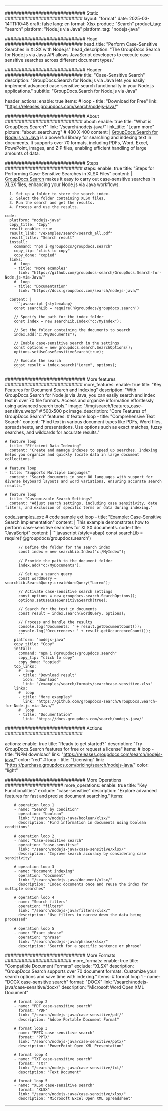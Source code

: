 
---
############################# Static ############################
layout: "format"
date:  2025-03-14T11:10:48
draft: false
lang: en
format: Xlsx
product: "Search"
product_tag: "search"
platform: "Node.js via Java"
platform_tag: "nodejs-java"

############################# Head ############################
head_title: "Perform Case-Sensitive Searches in XLSX with Node.js"
head_description: "The GroupDocs.Search for Node.js via Java API allows JavaScript developers to execute case-sensitive searches across different document types."

############################# Header ############################
title: "Case-Sensitive Search" 
description: "GroupDocs.Search for Node.js via Java lets you easily implement advanced case-sensitive search functionality in your Node.js applications."
subtitle: "GroupDocs.Search for Node.js via Java" 

header_actions:
  enable: true
  items:
    #  loop
    - title: "Download for Free"
      link: "https://releases.groupdocs.com/search/nodejs-java/"
      
############################# About ############################
about:
    enable: true
    title: "What is GroupDocs.Search?"
    link: "/search/nodejs-java/"
    link_title: "Learn more"
    picture: "about_search.svg" # 480 X 400
    content: |
       [GroupDocs.Search for Node.js via Java](/search/nodejs-java/) is a powerful library for searching and indexing text in documents. It supports over 70 formats, including PDFs, Word, Excel, PowePoint, images, and ZIP files, enabling efficient handling of large amounts of data.

############################# Steps ############################
steps:
    enable: true
    title: "Steps for Performing Case-Sensitive Searches in XLSX Files"
    content: |
      [GroupDocs.Search](/search/nodejs-java/) makes it easy to carry out case-sensitive searches in XLSX files, enhancing your Node.js via Java workflows.
      
      1. Set up a folder to store the search index.
      2. Select the folder containing XLSX files.
      3. Run the search and get the results.
      4. Process and use the results.
   
    code:
      platform: "nodejs-java"
      copy_title: "Copy"
      result_enable: true
      result_link: "/examples/search/search_all.pdf"
      result_title: "Search result"
      install:
        command: "npm i @groupdocs/groupdocs.search"
        copy_tip: "click to copy"
        copy_done: "copied"
      links:
        #  loop
        - title: "More examples"
          link: "https://github.com/groupdocs-search/GroupDocs.Search-for-Node.js-via-Java/"
        #  loop
        - title: "Documentation"
          link: "https://docs.groupdocs.com/search/nodejs-java/"
          
      content: |
        ```javascript {style=abap}
        const searchLib = require('@groupdocs/groupdocs.search')

        // Specify the path for the index folder
        const index = new searchLib.Index("c:/MyIndex");

        // Set the folder containing the documents to search
        index.add("c:/MyDocuments");

        // Enable case-sensitive search in the settings
        const options = new groupdocs.search.SearchOptions();
        options.setUseCaseSensitiveSearch(true);

        // Execute the search
        const result = index.search("Lorem", options);
        ```            

############################# More features ############################
more_features:
  enable: true
  title: "Key Features for Document Search and Indexing"
  description: "With GroupDocs.Search for Node.js via Java, you can easily search and index text in over 70 file formats. Access and organize information effortlessly using advanced search tools."
  image: "/img/search/features_case-sensitive.webp" # 500x500 px
  image_description: "Core Features of GroupDocs.Search"
  features:
    # feature loop
    - title: "Comprehensive Text Search"
      content: "Find text in various document types like PDFs, Word files, spreadsheets, and presentations. Use options such as exact matches, fuzzy searches, and wildcards for accurate results."

    # feature loop
    - title: "Efficient Data Indexing"
      content: "Create and manage indexes to speed up searches. Indexing helps you organize and quickly locate data in large document collections."

    # feature loop
    - title: "Supports Multiple Languages"
      content: "Search documents in over 80 languages with support for diverse keyboard layouts and word variations, ensuring accurate search results."

    # feature loop
    - title: "Customizable Search Settings"
      content: "Adjust search settings, including case sensitivity, date filters, and exclusion of specific terms or data during indexing."
      
  code_samples_ext:
    # code sample ext loop
    - title: "Example: Case-Sensitive Search Implementation"
      content: |
        This example demonstrates how to perform case-sensitive searches for XLSX documents.
      code:
        title: "JavaScript"
        content: |
          ```javascript {style=abap}
          const searchLib = require('@groupdocs/groupdocs.search')
          
          // Define the folder for the search index
          const index = new searchLib.Index("c:/MyIndex");
              
          // Provide the path to the document folder
          index.add("c:/MyDocuments");

          // Set up a search query
          const wordQuery = searchLib.SearchQuery.createWordQuery("Lorem");

          // Activate case-sensitive search settings
          const options = new groupdocs.search.SearchOptions();
          options.setUseCaseSensitiveSearch(true);

          // Search for the text in documents
          const result = index.search(wordQuery, options);
          
          // Process and handle the results
          console.log('Documents: ' + result.getDocumentCount());
          console.log('Occurrences: ' + result.getOccurrenceCount());
          ```
        platform: "nodejs-java"
        copy_title: "Copy"
        install:
          command: "npm i @groupdocs/groupdocs.search"
          copy_tip: "click to copy"
          copy_done: "copied"
        top_links:
          #  loop
          - title: "Download result"
            icon: "download"
            link: "/examples/search/formats/searchcase-sensitive.xlsx"
        links:
          #  loop
          - title: "More examples"
            link: "https://github.com/groupdocs-search/GroupDocs.Search-for-Node.js-via-Java/"
          #  loop
          - title: "Documentation"
            link: "https://docs.groupdocs.com/search/nodejs-java/"
            

            


############################# Actions ############################

actions:
  enable: true
  title: "Ready to get started?"
  description: "Try GroupDocs.Search features for free or request a license"
  items:
    #  loop
    - title: "NPM download"
      link: "https://releases.groupdocs.com/search/nodejs-java/"
      color: "red"
        #  loop
    - title: "Licensing"
      link: "https://purchase.groupdocs.com/pricing/search/nodejs-java/"
      color: "light"


############################# More Operations #####################
more_operations:
    enable: true
    title: "Key Functionalities"
    exclude: "case-sensitive"
    description: "Explore advanced features for fast and precise document searching."
    items: 
          
        # operation loop 1
        - name: "Search by condition"
          operation: "boolean"
          link: "/search/nodejs-java/boolean/xlsx/"
          description: "Find information in documents using boolean conditions"

        # operation loop 2
        - name: "Case-sensitive search"
          operation: "case-sensitive"
          link: "/search/nodejs-java/case-sensitive/xlsx/"
          description: "Improve search accuracy by considering case sensitivity"

        # operation loop 3
        - name: "Document indexing"
          operation: "document"
          link: "/search/nodejs-java/document/xlsx/"
          description: "Index documents once and reuse the index for multiple searches"

        # operation loop 4
        - name: "Search filters"
          operation: "filters"
          link: "/search/nodejs-java/filters/xlsx/"
          description: "Use filters to narrow down the data being processed"

        # operation loop 5
        - name: "Exact phrase"
          operation: "phrase"
          link: "/search/nodejs-java/phrase/xlsx/"
          description: "Search for a specific sentence or phrase"
          
        
          
############################# More Formats ########################
more_formats:
    enable: true
    title: "Compatible Document Formats"
    exclude: "XLSX"
    description: "GroupDocs.Search supports over 70 document formats. Customize your search options and save time with indexing."
    items: 
        # format loop 1
        - name: "DOCX case-sensitive search"
          format: "DOCX"
          link: "/search/nodejs-java/case-sensitive/docx/"
          description: "Microsoft Word Open XML Document"
          
        # format loop 2
        - name: "PDF case-sensitive search"
          format: "PDF"
          link: "/search/nodejs-java/case-sensitive/pdf/"
          description: "Adobe Portable Document Format"
          
        # format loop 3
        - name: "PPTX case-sensitive search"
          format: "PPTX"
          link: "/search/nodejs-java/case-sensitive/pptx/"
          description: "PowerPoint Open XML Presentation"

        # format loop 4
        - name: "TXT case-sensitive search"
          format: "TXT"
          link: "/search/nodejs-java/case-sensitive/txt/"
          description: "Text Document"
          
        # format loop 5
        - name: "XLSX case-sensitive search"
          format: "XLSX"
          link: "/search/nodejs-java/case-sensitive/xlsx/"
          description: "Microsoft Excel Open XML Spreadsheet"
  

---